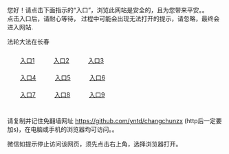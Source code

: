 您好！请点击下面指示的“入口”，浏览此网站是安全的，且为您带来平安。。 <br/>
点击入口后，请耐心等待， 过程中可能会出现无法打开的提示，请忽略，最终会进入网站. </br>

法轮大法在长春<br/>
<div style="padding:10px"><a style="margin:20px" target="_blank" href="https://d1ha1qktveokhs.cloudfront.net/2Qpsp?urvyer" id="ccLink1" rel="nofollow">入口1</a> <a target="_blank" style="margin:20px" href="https://d2kzd80ivyqj4i.cloudfront.net/2Qpsp?ziidxzs" id="ccLink2" rel="nofollow">入口2</a> <a style="margin:20px" target="_blank" href="https://d19j8v00zx0ms6.cloudfront.net/2Qpsp?fnzlane" id="ccLink3" rel="nofollow">入口3</a></div>

<div style="padding:10px" ><a style="margin:20px" target="_blank" href="https://d1ha1qktveokhs.cloudfront.net/2Qpsp?urvyer" id="ccLink4" rel="nofollow">入口4</a> <a style="margin:20px" href="https://d2kzd80ivyqj4i.cloudfront.net/2Qpsp?ziidxzs" target="_blank" id="ccLink5" rel="nofollow">入口5</a> <a style="margin:20px" href="https://d19j8v00zx0ms6.cloudfront.net/2Qpsp?fnzlane" target="_blank" id="ccLink6" rel="nofollow">入口6</a></div>

<div style="padding:10px"><a style="margin:20px" target="_blank" href="https://d1ha1qktveokhs.cloudfront.net/2Qpsp?urvyer" id="ccLink7" rel="nofollow">入口7</a> <a style="margin:20px" href="https://d2kzd80ivyqj4i.cloudfront.net/2Qpsp?ziidxzs" target="_blank" id="ccLink8" rel="nofollow">入口8</a> <a style="margin:20px" target="_blank" href="https://d19j8v00zx0ms6.cloudfront.net/2Qpsp?fnzlane" id="ccLink9" rel="nofollow">入口9</a></div>

<br/>



请复制并记住免翻墙网址 https://github.com/yntd/changchunzx (http后一定要加s)，在电脑或手机的浏览器均可访问。。<br/>

微信如提示停止访问该网页，须先点击右上角，选择浏览器打开。
